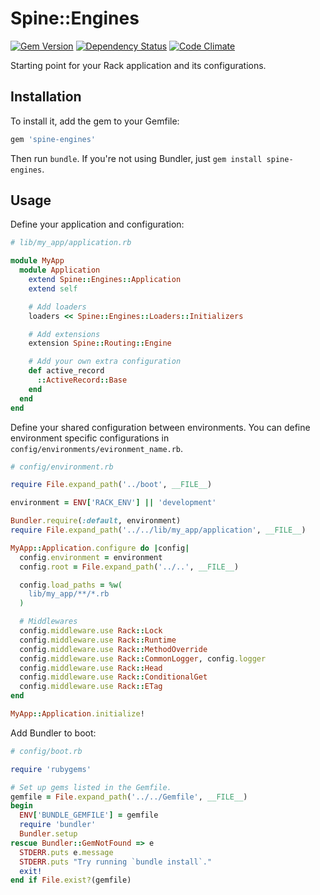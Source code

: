 # Spine::Engines

[![Gem Version](https://badge.fury.io/rb/spine-engines.svg)](http://badge.fury.io/rb/spine-engines)
[![Dependency Status](https://gemnasium.com/rspine/engines.svg)](https://gemnasium.com/rspine/engines)
[![Code Climate](https://codeclimate.com/github/rspine/engines/badges/gpa.svg)](https://codeclimate.com/github/rspine/engines)

Starting point for your Rack application and its configurations.

## Installation

To install it, add the gem to your Gemfile:

```ruby
gem 'spine-engines'
```

Then run `bundle`. If you're not using Bundler, just `gem install spine-engines`.

## Usage

Define your application and configuration:

```ruby
# lib/my_app/application.rb

module MyApp
  module Application
    extend Spine::Engines::Application
    extend self

    # Add loaders
    loaders << Spine::Engines::Loaders::Initializers

    # Add extensions
    extension Spine::Routing::Engine

    # Add your own extra configuration
    def active_record
      ::ActiveRecord::Base
    end
  end
end
```

Define your shared configuration between environments. You can define
environment specific configurations in `config/environments/evironment_name.rb`.

```ruby
# config/environment.rb

require File.expand_path('../boot', __FILE__)

environment = ENV['RACK_ENV'] || 'development'

Bundler.require(:default, environment)
require File.expand_path('../../lib/my_app/application', __FILE__)

MyApp::Application.configure do |config|
  config.environment = environment
  config.root = File.expand_path('../..', __FILE__)

  config.load_paths = %w(
    lib/my_app/**/*.rb
  )

  # Middlewares
  config.middleware.use Rack::Lock
  config.middleware.use Rack::Runtime
  config.middleware.use Rack::MethodOverride
  config.middleware.use Rack::CommonLogger, config.logger
  config.middleware.use Rack::Head
  config.middleware.use Rack::ConditionalGet
  config.middleware.use Rack::ETag
end

MyApp::Application.initialize!
```

Add Bundler to boot:

```ruby
# config/boot.rb

require 'rubygems'

# Set up gems listed in the Gemfile.
gemfile = File.expand_path('../../Gemfile', __FILE__)
begin
  ENV['BUNDLE_GEMFILE'] = gemfile
  require 'bundler'
  Bundler.setup
rescue Bundler::GemNotFound => e
  STDERR.puts e.message
  STDERR.puts "Try running `bundle install`."
  exit!
end if File.exist?(gemfile)
```
